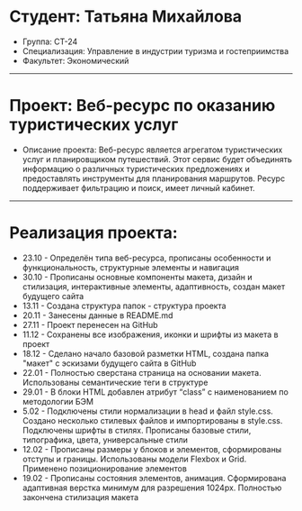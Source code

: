# Студент: Татьяна Михайлова
- Группа: СТ-24
- Специализация: Управление в индустрии туризма и гостеприимства
- Факультет: Экономический
---
# Проект: Веб-ресурс по оказанию туристических услуг
- Описание проекта: Веб-ресурс является агрегатом туристических услуг и планировщиком путешествий. Этот сервис будет объединять информацию о различных туристических предложениях и предоставлять инструменты для планирования маршрутов. Ресурс поддерживает фильтрацию и поиск, имеет личный кабинет.
---
# Реализация проекта: 
- 23.10 - Определён типа веб-ресурса, прописаны особенности и функциональность, структурные элементы и навигация 
- 30.10 - Прописаны основные компоненты макета, дизайн и стилизация, интерактивные элементы, адаптивность, cоздан макет будущего сайта 
- 13.11 - Создана структура папок - структура проекта
- 20.11 - Занесены данные в README.md
- 27.11 - Проект перенесен на GitHub
- 11.12 - Сохранены все изображения, иконки и шрифты из макета в проект
- 18.12 - Сделано начало базовой разметки HTML, cоздана папка "макет" с эскизами будущего сайта в GitHub
- 22.01 - Полностью сверстана страница на основании макета. Использованы семантические теги в структуре
- 29.01 - В блоки HTML добавлен атрибут “class” с наименованием по методологии БЭМ
- 5.02 - Подключены стили нормализации в head и файл style.css. Создано несколько стилевых файлов и импортированы в style.css. Подключены шрифты в стилях. Прописаны базовые стили, типографика, цвета, универсальные стили
- 12.02 - Прописаны размеры у блоков и элементов, сформированы отступы и границы. Использованы модели Flexbox и Grid. Применено позиционирование элементов
- 19.02 - Прописаны состояния элементов, анимация. Сформирована адаптивная верстка минимум для разрешения 1024px. Полностью закончена стилизация макета

